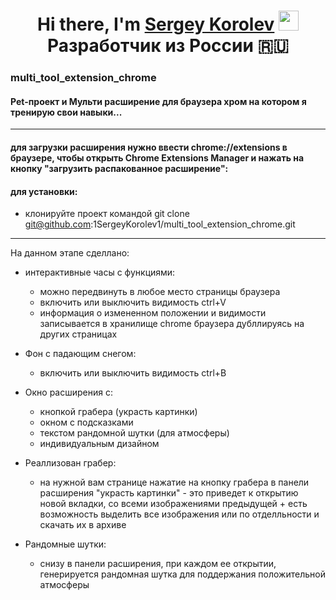 <h1 align="center">Hi there, I'm <a href="https://github.com/1SergeyKorolev1" target="_blank">Sergey Korolev</a>
<img src="https://github.com/blackcater/blackcater/raw/main/images/Hi.gif" height="32"/> Разработчик из России 🇷🇺</h1>

### multi_tool_extension_chrome

#### Pet-проект и Мульти расширение для браузера хром на котором я тренирую свои навыки...

---

#### для загрузки расширения нужно ввести chrome://extensions в браузере, чтобы открыть Chrome Extensions Manager и нажать на кнопку "загрузить распакованное расширение":

#### для установки:

- клонируйте проект командой git clone git@github.com:1SergeyKorolev1/multi_tool_extension_chrome.git

---

На данном этапе сделлано:

- интерактивные часы с функциями:

  - можно передвинуть в любое место страницы браузера
  - включить или выключить видимость ctrl+V
  - информация о измененном положении и видимости записывается в хранилище chrome браузера дубллируясь на других страницах

- Фон с падающим снегом:

  - включить или выключить видимость ctrl+B

- Окно расширения с:

  - кнопкой грабера (украсть картинки)
  - окном с подсказками
  - текстом рандомной шутки (для атмосферы)
  - индивидуальным дизайном

- Реаллизован грабер:

  - на нужной вам странице нажатие на кнопку грабера в панели расширения "украсть картинки" - это приведет к открытию новой вкладки, со всеми изображениями предыдущей + есть возможность выделить все изображения или по отделльности и скачать их в архиве

- Рандомные шутки:
  - снизу в панели расширения, при каждом ее открытии, генерируется рандомная шутка для поддержания положительной атмосферы
